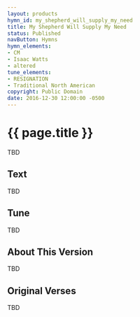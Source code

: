 ```yaml
---
layout: products
hymn_id: my_shepherd_will_supply_my_need
title: My Shepherd Will Supply My Need
status: Published
navButton: Hymns
hymn_elements:
- CM
- Isaac Watts
- altered
tune_elements:
- RESIGNATION
- Traditional North American
copyright: Public Domain
date: 2016-12-30 12:00:00 -0500
---
```

# {{ page.title }}
TBD

## Text
TBD

## Tune
TBD

## About This Version
TBD

## Original Verses
TBD
